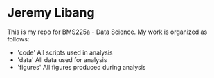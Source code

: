 # Jeremy Libang
 
This is my repo for BMS225a - Data Science. My work is organized as follows:

- 'code' All scripts used in analysis
- 'data' All data used for analysis
- 'figures' All figures produced during analysis

